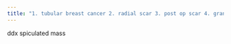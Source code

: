 ```yaml
---
title: "1. tubular breast cancer 2. radial scar 3. post op scar 4. granular cell tumor (recurs unless complete excision) 5. Extra-abdominal desmoid (fibromatosis)  ----------- Next step? biopsy even if its stable  stable or slow growing small spiculated mass? Tubular carcinoma!"
---
```

ddx spiculated mass

